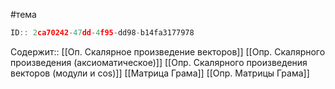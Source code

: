#тема

```javascript
ID:: 2ca70242-47dd-4f95-dd98-b14fa3177978
```


Содержит:: 
[[Оп. Скалярное произведение векторов]]
[[Опр. Скалярного произведения (аксиоматическое)]]
[[Опр. Скалярного произведения векторов (модули и cos)]]
[[Матрица Грама]]
[[Опр. Матрицы Грама]]
